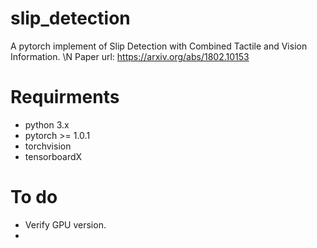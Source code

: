 # slip_detection
A pytorch implement of Slip Detection with Combined Tactile and Vision Information. \\N
Paper url: https://arxiv.org/abs/1802.10153
# Requirments
* python 3.x
* pytorch >= 1.0.1
* torchvision
* tensorboardX
# To do
* Verify GPU version.
* 
